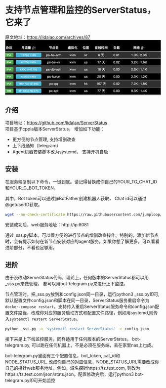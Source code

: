 # 支持节点管理和监控的ServerStatus，它来了

原文地址：https://lidalao.com/archives/87
![img.png](../image/img.png)

## 介绍
项目地址：https://github.com/lidalao/ServerStatus  
项目基于cppla版本ServerStatus， 增加如下功能：

- 更方便的节点管理, 支持增删改查
- 上下线通知（telegram）
- Agent机器安装脚本改为systemd， 支持开机自启
## 安装
在服务端复制以下命令，一键到底。请记得替换成你自己的YOUR_TG_CHAT_ID和YOUR_G_BOT_TOKEN。

其中，Bot token可以通过@BotFather创建机器人获取， Chat id可以通过@getuserID获取。
```bash
wget --no-check-certificate https://raw.githubusercontent.com/jumploop/ServerStatus/master/shell/sss.sh && chmod +x ./sss.sh && sudo ./sss.sh YOUR_TG_CHAT_ID YOUR_TG_BOT_TOKEN
```

安装成功后，web服务地址：http://ip:8081

通过_sss.py脚本，可以很方便的进行节点的增删改查操作。特别的，添加新节点时，会有提示如何在新节点安装对应的agent服务。如果你想了解更多，可以看看进阶部分，不看也足够用。

## 进阶
由于没改动ServerStatus代码，理论上，任何版本的ServerStatus都可以用_sss.py来做管理， 都可以用bot-telegram.py来进行上下监控。

节点管理时，把_sss.py放到和config.json同一目录，运行python3 _sss.py即可,默认配置文件config.json和脚本在同一目录，ServerStatus服务重启命令为`docker-compose restart`。支持传入重启ServerStatus服务命令和config.json配置文件路径，改成你对应的服务启动方式和配置文件路径，例如用systemd,则传入`systemctl restart ServerStatus`。
```bash
python _sss.py -a 'systemctl restart ServerStatus' -c config.json
```

接下来是上下线监控服务，同样适用于任何版本的ServerStatus。 bot-telegram.py, 可以跑在任何机器上，不是必须在服务端，丢在家里nas上也成。

bot-telegram.py里面有三个配置信息，bot_token, cat_id和NODE_STATUS_URL, 改成你自己的对应信息，NODE_STATUS_URL需要改成你自己的探针web服务地址，例如，域名探针https://tz.test.com, 则改为https://tz.test.com/json/stats.json。配置修改完后，运行python3 bot-telegram.py即可开始监控
